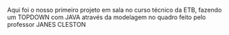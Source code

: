Aqui foi o nosso primeiro projeto em sala no curso técnico da ETB, fazendo um TOPDOWN com JAVA através da modelagem no quadro feito pelo professor JANES CLESTON

